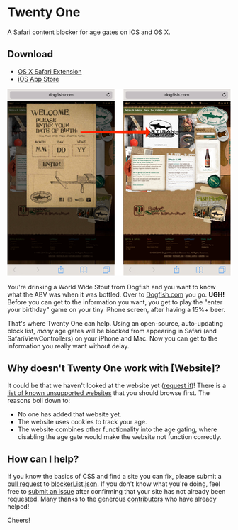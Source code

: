 Twenty One
==========
A Safari content blocker for age gates on iOS and OS X.

Download
--------
 * [OS X Safari Extension](https://raw.githubusercontent.com/gfiumara/TwentyOne/master/SafariExtension/twentyone.safariextz)
 * [iOS App Store](https://itunes.apple.com/us/app/twenty-one-block-age-gates/id1059178930?ls=1&mt=8&at=10l73r)

![Before and after with Twenty One](assets/screenshots/iOS_beforeAfter.png)

You're drinking a World Wide Stout from Dogfish and you want to know what the 
ABV was when it was bottled. Over to [Dogfish.com](http://dogfish.com) you go. 
**UGH!**  Before you can get to the information you want, you get to play the
"enter your birthday" game on your tiny iPhone screen, after having a 15%+ beer.

That's where Twenty One can help. Using an open-source, auto-updating block
list, *many* age gates will be blocked from appearing in Safari (and 
SafariViewControllers) on your iPhone and Mac. Now you can get to the 
information you really want without delay.

Why doesn't Twenty One work with [Website]?
-------------------------------------------
It could be that we haven't looked at the website yet
([request it](https://github.com/gfiumara/TwentyOne/issues))! There is a
[list of known unsupported websites](UNSUPPORTED.md) that you should browse 
first.  The reasons boil down to:
 * No one has added that website yet.
 * The website uses cookies to track your age.
 * The website combines other functionality into the age gating, where disabling
   the age gate would make the website not function correctly.

How can I help?
---------------
If you know the basics of CSS and find a site you can fix, please submit a 
[pull request](https://github.com/gfiumara/TwentyOne/pulls) to 
[blockerList.json](SafariExtension/twentyone.safariextension/blockerList.json).
If you don't know what you're doing, feel free to
[submit an issue](https://github.com/gfiumara/TwentyOne/issues)
after confirming that your site has not already been requested. Many thanks to
the generous
[contributors](https://github.com/gfiumara/TwentyOne/graphs/contributors)
who have already helped!

Cheers!
